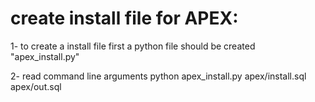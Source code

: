 
# create install file for APEX:

1- to create a install file first a python file should be created "apex_install.py"

2- read command line arguments
    python apex_install.py apex/install.sql apex/out.sql

